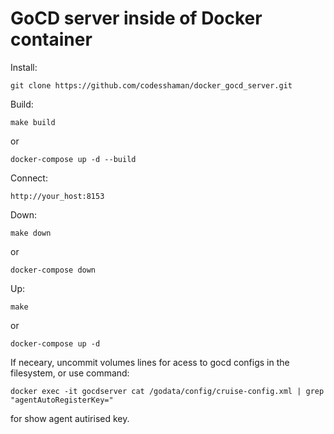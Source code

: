 # GoCD server inside of Docker container

Install:

``git clone https://github.com/codesshaman/docker_gocd_server.git``

Build:

``make build``

or

``docker-compose up -d --build``

Connect:

``http://your_host:8153``

Down:

``make down``

or

``docker-compose down``

Up:

``make``

or

``docker-compose up -d``

If neceary, uncommit volumes lines for acess to gocd configs in the filesystem, or use command:

``docker exec -it gocdserver cat /godata/config/cruise-config.xml | grep "agentAutoRegisterKey="``

for show agent autirised key.
